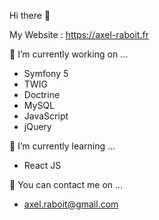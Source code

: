 Hi there 👋

My Website : https://axel-raboit.fr

🔭 I’m currently working on ...
  - Symfony 5
  - TWIG
  - Doctrine
  - MySQL
  - JavaScript
  - jQuery

🌱 I’m currently learning ...
  - React JS

👯 You can contact me on ...
  - axel.raboit@gmail.com
